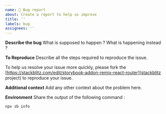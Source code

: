 ```yaml
---
name: 🐞 Bug report
about: Create a report to help us improve
title: ''
labels: bug
assignees: ''
---
```


**Describe the bug**
What is supposed to happen ? What is happening instead ?

**To Reproduce**
Describe all the steps required to reproduce the issue.

To help us resolve your issue more quickly, please fork the [https://stackblitz.com/edit/storybook-addon-remix-react-router](stackblitz project) to reproduce your issue.

**Additional context**
Add any other context about the problem here.

**Environment**
Share the output of the following command :

```bash
npx sb info
```
